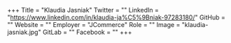+++
Title = "Klaudia Jasniak"
Twitter = ""
LinkedIn = "https://www.linkedin.com/in/klaudia-ja%C5%9Bniak-97283180/"
GitHub = ""
Website = ""
Employer = "JCommerce"
Role = ""
Image = "klaudia-jasniak.jpg"
GitLab = ""
Facebook = ""
+++
